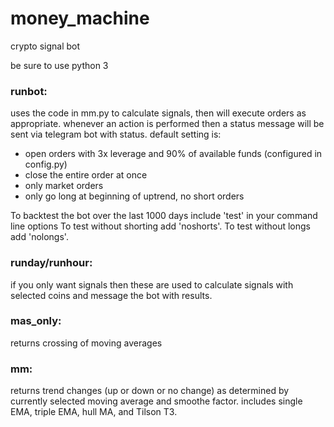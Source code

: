 # money_machine
crypto signal bot

be sure to use python 3

### runbot:
uses the code in mm.py to calculate signals, then will execute orders as appropriate. whenever an action is performed then a status message will be sent via telegram bot with status. 
default setting is:
- open orders with 3x leverage and 90% of available funds (configured in config.py)
- close the entire order at once
- only market orders
- only go long at beginning of uptrend, no short orders

To backtest the bot over the last 1000 days include 'test' in your command line options
To test without shorting add 'noshorts'. To test without longs add 'nolongs'.

### runday/runhour:
if you only want signals then these are used to calculate signals with selected coins and message the bot with results.

### mas_only:
returns crossing of moving averages

### mm:
returns trend changes (up or down or no change) as determined by currently selected moving average and smoothe factor. includes single EMA, triple EMA, hull MA,  and Tilson T3.
